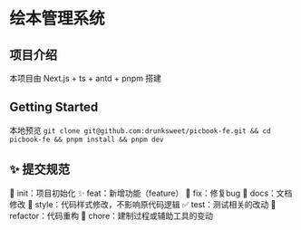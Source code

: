 # 绘本管理系统
## 项目介绍
本项目由 Next.js + ts + antd + pnpm 搭建

## Getting Started

本地预览 `git clone git@github.com:drunksweet/picbook-fe.git && cd picbook-fe && pnpm install && pnpm dev`

## ✨ 提交规范
🎉 init：项目初始化
✨ feat：新增功能（feature）
🐞 fix：修复bug
📃 docs：文档修改
🌈 style：代码样式修改，不影响原代码逻辑
✅ test：测试相关的改动
🔨 refactor：代码重构
🔧 chore：建制过程或辅助工具的变动